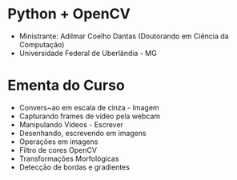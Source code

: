 # Python + OpenCV 

- Ministrante: Adilmar Coelho Dantas (Doutorando em Ciência da Computação) 
- Universidade Federal de Uberlândia - MG

# Ementa do Curso 

- Convers~ao em escala de cinza - Imagem
- Capturando frames de vídeo pela webcam
- Manipulando Vídeos - Escrever
- Desenhando, escrevendo em imagens
- Operações em imagens
- Filtro de cores OpenCV
- Transformações Morfológicas
- Detecção de bordas e gradientes

